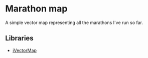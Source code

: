 # Marathon map

A simple vector map representing all the marathons I've run so far.

## Libraries
 * [jVectorMap](http://jvectormap.com)
